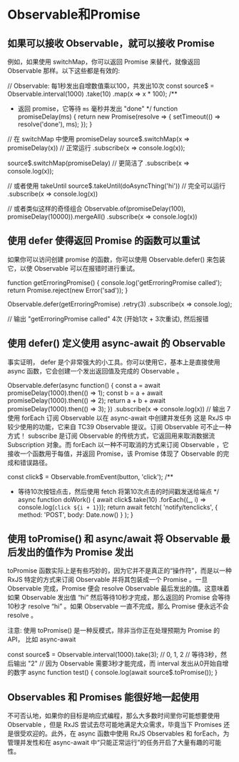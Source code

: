<!--
 * @Author: tangdaoyong
 * @Date: 2021-06-09 14:50:18
 * @LastEditors: tangdaoyong
 * @LastEditTime: 2021-06-09 14:52:29
 * @Description: Observable和Promise
-->
# Observable和Promise

## 如果可以接收 Observable，就可以接收 Promise
例如，如果使用 switchMap，你可以返回 Promise 来替代，就像返回 Observable 那样。以下这些都是有效的:

// Observable: 每1秒发出自增数值乘以100，共发出10次
const source$ = Observable.interval(1000)
  .take(10)
  .map(x => x * 100);
/**
 * 返回 promise，它等待 `ms` 毫秒并发出 "done" 
 */
function promiseDelay(ms) {
  return new Promise(resolve => {
    setTimeout(() => resolve('done'), ms);
  });
}

// 在 switchMap 中使用 promiseDelay
source$.switchMap(x => promiseDelay(x)) // 正常运行
  .subscribe(x => console.log(x)); 

source$.switchMap(promiseDelay) // 更简洁了
  .subscribe(x => console.log(x)); 

// 或者使用 takeUntil
source$.takeUntil(doAsyncThing('hi')) // 完全可以运行
  .subscribe(x => console.log(x))

// 或者类似这样的奇怪组合
Observable.of(promiseDelay(100), promiseDelay(10000)).mergeAll()
  .subscribe(x => console.log(x))
## 使用 defer 使得返回 Promise 的函数可以重试
如果你可以访问创建 promise 的函数，你可以使用 Observable.defer() 来包装它，以使 Observable 可以在报错时进行重试。

function getErroringPromise() {
  console.log('getErroringPromise called');
  return Promise.reject(new Error('sad'));
}

Observable.defer(getErroringPromise)
  .retry(3)
  .subscribe(x => console.log);

// 输出 "getErroringPromise called" 4次 (开始1次 + 3次重试), 然后报错
## 使用 defer() 定义使用 async-await 的 Observable
事实证明， defer 是个非常强大的小工具。你可以使用它，基本上是直接使用 async 函数，它会创建一个发出返回值及完成的 Observable 。

Observable.defer(async function() {
  const a = await promiseDelay(1000).then(() => 1);
  const b = a + await promiseDelay(1000).then(() => 2);
  return a + b + await promiseDelay(1000).then(() => 3);
})
.subscribe(x => console.log(x)) // 输出 7
使用 forEach 订阅 Observable 以在 async-await 中创建并发任务
这是 RxJS 中较少使用的功能，它来自 TC39 Observable 提议。订阅 Observable 可不止一种方式！ subscribe 是订阅 Observable 的传统方式，它返回用来取消数据流 Subscription 对象。而 forEach 以一种不可取消的方式来订阅 Observable ，它接收一个函数用于每值，并返回 Promise，该 Promise 体现了 Observable 的完成和错误路径。

const click$ = Observable.fromEvent(button, 'click');
/**
 * 等待10次按钮点击，然后使用 fetch 将第10次点击的时间戳发送给端点
 */
async function doWork() {
  await click$.take(10)
    .forEach((_, i) => console.log(`click ${i + 1}`));
  return await fetch(
    'notify/tenclicks',
    { method: 'POST', body: Date.now() }
  );
}
## 使用 toPromise() 和 async/await 将 Observable 最后发出的值作为 Promise 发出
toPromise 函数实际上是有些巧妙的，因为它并不是真正的“操作符”，而是以一种 RxJS 特定的方式来订阅 Observable 并将其包装成一个 Promise 。一旦 Observable 完成，Promise 便会 resolve Observable 最后发出的值。这意味着如果 Observable 发出值 “hi” 然后等待10秒才完成，那么返回的 Promise 会等待10秒才 resolve “hi” 。如果 Observable 一直不完成，那么 Promise 便永远不会 resolve 。

注意: 使用 toPromise() 是一种反模式，除非当你正在处理预期为 Promise 的 API， 比如 async-await

const source$ = Observable.interval(1000).take(3); // 0, 1, 2
// 等待3秒，然后输出 "2"
// 因为 Observable 需要3秒才能完成，而 interval 发出从0开始自增的数字
async function test() {
  console.log(await source$.toPromise());
}
## Observables 和 Promises 能很好地一起使用
不可否认地，如果你的目标是响应式编程，那么大多数时间里你可能想要使用 Observable ，但是 RxJS 尝试去尽可能地满足大众需求，毕竟当下 Promises 还是很受欢迎的。此外，在 async 函数中使用 RxJS Observables 和 forEach，为管理并发性和在 async-await 中“只能正常运行”的任务开启了大量有趣的可能性。